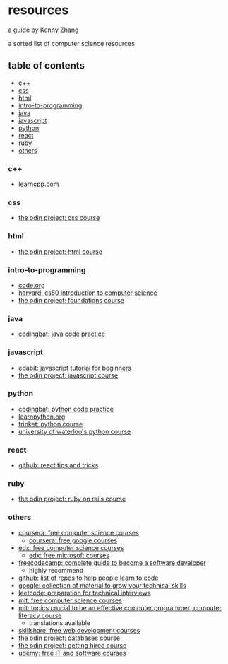 # resources
a guide by Kenny Zhang

a sorted list of computer science resources

## table of contents
- [c++](#c++)
- [css](#css)
- [html](#html)
- [intro-to-programming](#intro-to-programming)
- [java](#java)
- [javascript](#javascript)
- [python](#python)
- [react](#react)
- [ruby](#ruby)
- [others](#others)


### c++
- [learncpp.com](https://www.learncpp.com/)

### css
- [the odin project: css course](https://www.theodinproject.com/paths/full-stack-ruby-on-rails/courses/html-and-css)

### html
- [the odin project: html course](https://www.theodinproject.com/paths/full-stack-ruby-on-rails/courses/html-and-css)

### intro-to-programming
- [code.org](https://studio.code.org/courses/csd-2020/)
- [harvard: cs50 introduction to computer science](https://online-learning.harvard.edu/course/cs50-introduction-computer-science?delta=0)
- [the odin project: foundations course](https://www.theodinproject.com/paths/foundations?)

### java
- [codingbat: java code practice](https://codingbat.com/java)

### javascript
- [edabit: javascript tutorial for beginners](https://edabit.com/tutorial/javascript)
- [the odin project: javascript course](https://www.theodinproject.com/paths/full-stack-ruby-on-rails/courses/javascript)

### python 
- [codingbat: python code practice ](https://codingbat.com/python)
- [learnpython.org](https://www.learnpython.org/)
- [trinket: python course](https://books.trinket.io/pfe/index.html)
- [university of waterloo's python course](https://cscircles.cemc.uwaterloo.ca/)

### react
- [github: react tips and tricks](https://github.com/vasanthk/react-bits)

### ruby
- [the odin project: ruby on rails course](https://www.theodinproject.com/paths/full-stack-ruby-on-rails/courses/ruby-programming)

### others
- [coursera: free computer science courses](https://www.coursera.org/courses?query=free)
    - [coursera: free google courses](https://grow.google/certificates/#?modal_active=none)
- [edx: free computer science courses](https://www.edx.org/course/subject/computer-science)
    - [edx: free microsoft courses](https://www.edx.org/school/microsoft?source=aw&awc=6798_1594950125_3a20572167692c8db46f112871d1114b&utm_source=aw&utm_medium=affiliate_partner&utm_content=text-link&utm_term=427859_Digital+Defynd)
- [freecodecamp: complete guide to become a software developer](https://www.freecodecamp.org/learn)
    - highly recommend
- [github: list of repos to help people learn to code](https://github.com/collections/learn-to-code)
- [google: collection of material to grow your technical skills](https://techdevguide.withgoogle.com/)
- [leetcode: preparation for technical interviews](https://leetcode.com/)
- [mit: free computer science courses](https://ocw.mit.edu/courses/electrical-engineering-and-computer-science/)
- [mit: topics crucial to be an effective computer programmer; computer literacy course](https://missing.csail.mit.edu/)
    - translations available
- [skillshare: free web development courses](https://www.skillshare.com/browse/web-development?time=all&enrollmentType=free&seeAll=1)
- [the odin project: databases course](https://www.theodinproject.com/paths/full-stack-ruby-on-rails/courses/databases)
- [the odin project: getting hired course](https://www.theodinproject.com/paths/full-stack-ruby-on-rails/courses/getting-hired)
- [udemy: free IT and software courses](https://www.udemy.com/courses/it-and-software/?price=price-free&sort=popularity)



